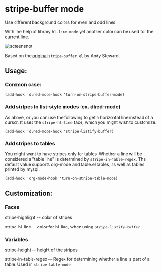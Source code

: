 # stripe-buffer mode

Use different background colors for even and odd lines.

With the help of library `hl-line-mode` yet another color can be used
for the current line.

![screenshot](https://github.com/sabof/stripe-buffer/raw/master/screenshot.png)

Based on the [original](http://www.emacswiki.org/emacs/StripeBuffer)
`stripe-buffer.el` by Andy Steward.

## Usage:

### Common case:

    (add-hook 'dired-mode-hook 'turn-on-stripe-buffer-mode)

### Add stripes in list-style modes (ex. dired-mode)

As above, or you can use the following to get a horizontal line instead of a
cursor. It uses the `stripe-hl-line` face, which you might wish to customize.

    (add-hook 'dired-mode-hook 'stripe-listify-buffer)

### Add stripes to tables

You might want to have stripes only for tables. Whether a line will be
considered a "table line" is determined by `stripe-in-table-regex`. The default value supports org-mode and table.el tables, as well as tables printed by mysql.

    (add-hook 'org-mode-hook 'turn-on-stripe-table-mode)

## Customization:

### Faces

stripe-highlight -- color of stripes

stripe-hl-line -- color for hl-line, when using `stripe-listify-buffer`

### Variables

stripe-height -- height of the stripes

stripe-in-table-regex -- Regex for determining whether a line is part of a table. Used in `stripe-table-mode`
